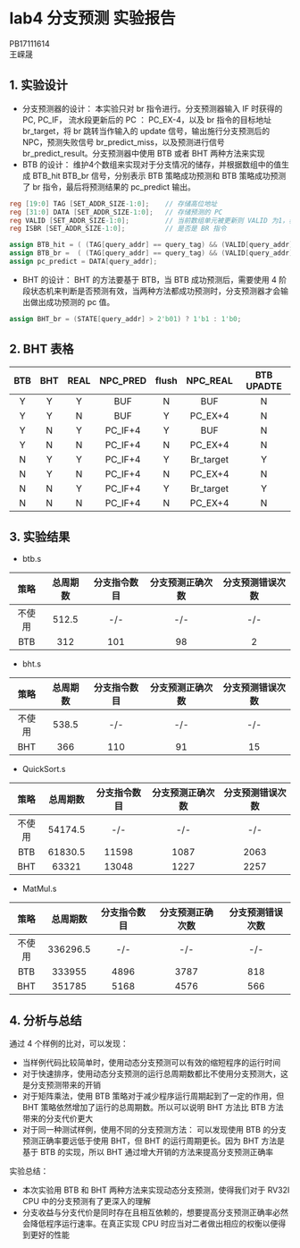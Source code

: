 # lab4 分支预测 实验报告
PB17111614  
王嵘晟
## 1. 实验设计
- 分支预测器的设计： 本实验只对 br 指令进行。分支预测器输入 IF 时获得的 PC, PC_IF， 流水段更新后的 PC ： PC_EX-4，以及 br 指令的目标地址 br_target，将 br 跳转当作输入的 update 信号，输出施行分支预测后的 NPC，预测失败信号 br_predict_miss，以及预测进行信号 br_predict_result。分支预测器中使用 BTB 或者 BHT 两种方法来实现
- BTB 的设计： 维护4个数组来实现对于分支情况的储存，并根据数组中的值生成 BTB_hit BTB_br 信号，分别表示 BTB 策略成功预测和 BTB 策略成功预测了 br 指令，最后将预测结果的 pc_predict 输出。
``` verilog
reg [19:0] TAG [SET_ADDR_SIZE-1:0];    // 存储高位地址
reg [31:0] DATA [SET_ADDR_SIZE-1:0];   // 存储预测的 PC
reg VALID [SET_ADDR_SIZE-1:0];         // 当前数组单元被更新则 VALID 为1，表示有效
reg ISBR [SET_ADDR_SIZE-1:0];          // 是否是 BR 指令

assign BTB_hit = ( (TAG[query_addr] == query_tag) && (VALID[query_addr] == 1'b1) )? 1'b1 : 1'b0;
assign BTB_br =  ( (TAG[query_addr] == query_tag) && (VALID[query_addr] == 1'b1) && (ISBR[query_addr] == 1'b1) )? 1'b1 : 1'b0;
assign pc_predict = DATA[query_addr];
```
- BHT 的设计： BHT 的方法要基于 BTB，当 BTB 成功预测后，需要使用 4 阶段状态机来判断是否预测有效，当两种方法都成功预测时，分支预测器才会输出做出成功预测的 pc 值。
``` verilog
assign BHT_br = (STATE[query_addr] > 2'b01) ? 1'b1 : 1'b0;
```
## 2. BHT 表格
| BTB  | BHT  | REAL | NPC_PRED | flush | NPC_REAL | BTB UPADTE |
| :--: | :--: | :--: | :------: | :---: | :------: | :--------: |
|  Y   |  Y   |  Y   |   BUF    |   N   |   BUF    |     N      |
|  Y   |  Y   |  N   |   BUF    |   Y   | PC_EX+4  |     N      |
|  Y   |  N   |  Y   | PC_IF+4  |   Y   |   BUF    |     N      |
|  Y   |  N   |  N   | PC_IF+4  |   N   | PC_EX+4  |     N      |
|  N   |  Y   |  Y   | PC_IF+4  |   Y   | Br_target|     Y      |
|  N   |  Y   |  N   | PC_IF+4  |   N   | PC_EX+4  |     N      |
|  N   |  N   |  Y   | PC_IF+4  |   Y   | Br_target|     Y      |
|  N   |  N   |  N   | PC_IF+4  |   N   | PC_EX+4  |     N      |
## 3. 实验结果
- btb.s

| 策略 | 总周期数 | 分支指令数目 | 分支预测正确次数 | 分支预测错误次数 |
| :--: | :-----: | :---------: | :------------: | :-------------: |
|不使用|   512.5  |       -/-      | -/-      |     -/-             |  
| BTB  |   312  | 101 | 98 | 2 |
- bht.s

| 策略 | 总周期数 | 分支指令数目 | 分支预测正确次数 | 分支预测错误次数 |
| :--: | :-----: | :---------: | :------------: | :-------------: |
|不使用|   538.5  |     -/-        |          -/-     |                -/-  | 
| BHT  | 366 | 110 | 91 | 15 |
- QuickSort.s

| 策略 | 总周期数 | 分支指令数目 | 分支预测正确次数 | 分支预测错误次数 |
| :--: | :-----: | :---------: | :------------: | :-------------: |
|不使用|   54174.5     | -/- | -/- | -/- |
| BTB  | 61830.5 | 11598 | 1087 | 2063|
| BHT  | 63321 | 13048 | 1227 | 2257 |
- MatMul.s

| 策略 | 总周期数 | 分支指令数目 | 分支预测正确次数 | 分支预测错误次数 |
| :--: | :-----: | :---------: | :------------: | :-------------: |
|不使用|  336296.5      | -/- | -/- | -/- |
| BTB  | 333955 | 4896 | 3787 | 818 |
| BHT  |  351785 | 5168 | 4576 | 566 |

## 4. 分析与总结
通过 4 个样例的比对，可以发现：  
- 当样例代码比较简单时，使用动态分支预测可以有效的缩短程序的运行时间
- 对于快速排序，使用动态分支预测的运行总周期数都比不使用分支预测大，这是分支预测带来的开销
- 对于矩阵乘法，使用 BTB 策略对于减少程序运行周期起到了一定的作用，但 BHT 策略依然增加了运行的总周期数。所以可以说明 BHT 方法比 BTB 方法带来的分支代价更大
- 对于同一种测试样例，使用不同的分支预测方法： 可以发现使用 BTB 的分支预测正确率要远低于使用 BHT，但 BHT 的运行周期更长。因为 BHT 方法是基于 BTB 的实现，所以 BHT 通过增大开销的方法来提高分支预测正确率

实验总结：  
- 本次实验用 BTB 和 BHT 两种方法来实现动态分支预测，使得我们对于 RV32I CPU 中的分支预测有了更深入的理解
- 分支收益与分支代价是同时存在且相互依赖的，想要提高分支预测正确率必然会降低程序运行速率。在真正实现 CPU 时应当对二者做出相应的权衡以便得到更好的性能